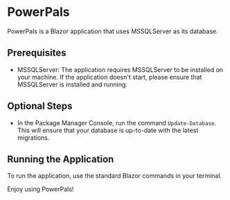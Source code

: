 # PowerPals

PowerPals is a Blazor application that uses MSSQLServer as its database.

## Prerequisites

- MSSQLServer: The application requires MSSQLServer to be installed on your machine. If the application doesn't start, please ensure that MSSQLServer is installed and running.

## Optional Steps

- In the Package Manager Console, run the command `Update-Database`. This will ensure that your database is up-to-date with the latest migrations.

## Running the Application

To run the application, use the standard Blazor commands in your terminal.

Enjoy using PowerPals!
